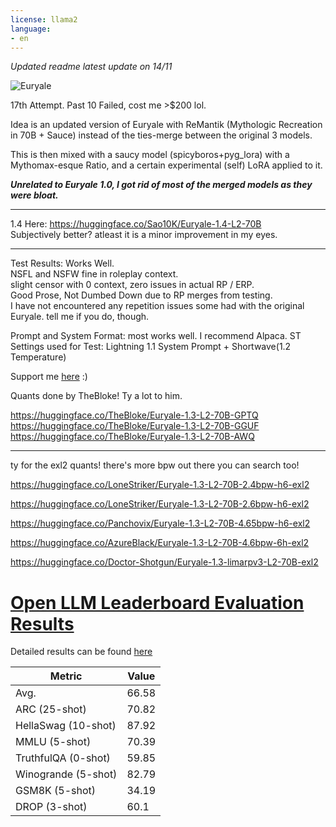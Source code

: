 ```yaml
---
license: llama2
language:
- en
---
```


*Updated readme latest update on 14/11*

![Euryale](https://huggingface.co/Sao10K/Euryale-1.3-L2-70B/resolve/main/Euryale.jpg)

17th Attempt. Past 10 Failed, cost me >$200 lol.

Idea is an updated version of Euryale with ReMantik (Mythologic Recreation in 70B + Sauce) instead of the ties-merge between the original 3 models.

This is then mixed with a saucy model (spicyboros+pyg_lora) with a Mythomax-esque Ratio, and a certain experimental (self) LoRA applied to it.

***Unrelated to Euryale 1.0, I got rid of most of the merged models as they were bloat.***

***

1.4 Here: https://huggingface.co/Sao10K/Euryale-1.4-L2-70B
<br> Subjectively better? atleast it is a minor improvement in my eyes.

***
Test Results: Works Well.
<br>NSFL and NSFW fine in roleplay context.
<br>slight censor with 0 context, zero issues in actual RP / ERP.
<br>Good Prose, Not Dumbed Down due to RP merges from testing.
<br> I have not encountered any repetition issues some had with the original Euryale. tell me if you do, though.

Prompt and System Format:
most works well. I recommend Alpaca.
ST Settings used for Test:
Lightning 1.1 System Prompt + Shortwave(1.2 Temperature)

Support me [here](https://ko-fi.com/sao10k) :)


Quants done by TheBloke! Ty a lot to him.

https://huggingface.co/TheBloke/Euryale-1.3-L2-70B-GPTQ
https://huggingface.co/TheBloke/Euryale-1.3-L2-70B-GGUF
https://huggingface.co/TheBloke/Euryale-1.3-L2-70B-AWQ

***

ty for the exl2 quants! there's more bpw out there you can search too!

https://huggingface.co/LoneStriker/Euryale-1.3-L2-70B-2.4bpw-h6-exl2

https://huggingface.co/LoneStriker/Euryale-1.3-L2-70B-2.6bpw-h6-exl2

https://huggingface.co/Panchovix/Euryale-1.3-L2-70B-4.65bpw-h6-exl2

https://huggingface.co/AzureBlack/Euryale-1.3-L2-70B-4.6bpw-6h-exl2

https://huggingface.co/Doctor-Shotgun/Euryale-1.3-limarpv3-L2-70B-exl2
# [Open LLM Leaderboard Evaluation Results](https://huggingface.co/spaces/HuggingFaceH4/open_llm_leaderboard)
Detailed results can be found [here](https://huggingface.co/datasets/open-llm-leaderboard/details_Sao10K__Euryale-1.3-L2-70B)

| Metric                | Value                     |
|-----------------------|---------------------------|
| Avg.                  | 66.58   |
| ARC (25-shot)         | 70.82          |
| HellaSwag (10-shot)   | 87.92    |
| MMLU (5-shot)         | 70.39         |
| TruthfulQA (0-shot)   | 59.85   |
| Winogrande (5-shot)   | 82.79   |
| GSM8K (5-shot)        | 34.19        |
| DROP (3-shot)         | 60.1         |
